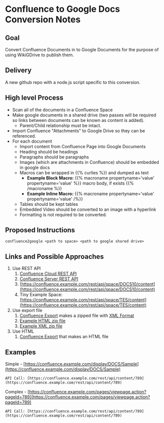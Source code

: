# Confluence to Google Docs Conversion Notes

## Goal

Convert Confluence Documents in to Google Documents for the purpose of using WikiGDrive to publish them.

## Delivery

A new github repo with a node.js script specific to this conversion.

## High level Process

* Scan all of the documents in a Confluence Space
* Make google documents in a shared drive (two passes will be required so links between documents can be known as content is added).
    * Parent/Child relationship must be intact.
* Import Confluence "Attachments" to Google Drive so they can be referenced.
* For each document
    * Import content from Confluence Page into Google Documents
    * Heading should be headings
    * Paragraphs should be paragraphs
    * Images (which are attachments in Confluence) should be embedded in google docs <a id="cukuroni2k4r"></a>
    * Macros can be wrapped in {{% curlies %}} and dumped as text
        * <strong>Example Block Macro:</strong>
          {{% macroname propertyname='value' propertyname='value' %}}
          macro body, if exists
          {{% /macroname %}}
        * <strong>Example Inline Macro:</strong>
          {{% macroname propertyname='value' propertyname='value' /%}}
    * Tables should be kept tables
    * Embedded Video should be converted to an image with a hyperlink
    * Formatting is not required to be converted.

## Proposed Instructions

```
confluence2google <path to space> <path to google shared drive>
```

## Links and Possible Approaches

1. Use REST API
    1. [Confluence Cloud REST API](https://developer.atlassian.com/cloud/confluence/rest/)
    2. [Confluence Server REST API](https://docs.atlassian.com/ConfluenceServer/rest/7.0.3/)
    3. [https://confluence.example.com/rest/api/space/DOCS10/content](https://confluence.example.com/rest/api/space/DOCS10/content)
    4. Tiny Example Space: [https://confluence.example.com/rest/api/space/TES/content](https://confluence.example.com/rest/api/space/TES/content)
2. Use export file
    1. [Confluence Export](https://confluence.atlassian.com/confcloud/import-a-confluence-space-724765531.html) makes a zipped file with [XML Format](https://confluence.atlassian.com/jirakb/xml-format-for-import-export-files-695108230.html)
    2. [Example HTML zip file](gdoc:abc)
    3. [Example XML zip file](gdoc:abc)
3. Use HTML
    1. [Confluence Export](https://confluence.atlassian.com/confcloud/import-a-confluence-space-724765531.html) that makes an HTML file

<a id="ggsym7lvzx37"></a>

## Examples

Simple - [https://confluence.example.com/display/DOCS/Sample](https://confluence.example.com/display/DOCS/Sample)

	API Call: [https://confluence.example.com/rest/api/content/789](https://confluence.example.com/rest/api/content/789)

Complex - [https://confluence.example.com/pages/viewpage.action?pageId=789](https://confluence.example.com/pages/viewpage.action?pageId=789)

	API Call: [https://confluence.example.com/rest/api/content/789](https://confluence.example.com/rest/api/content/789)
